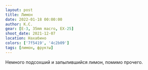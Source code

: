 ```yaml
---
layout: post
title: Лимон
date: 2022-01-18 00:00:00
author: К.С.
gear: [E-3, 35mm macro, EX-25]
shoot_date: 2021-12-07
location: Нахабино
colors: ['7f5419', '4c2b09']
tags: [лимон, фрукты]
---
```

Немного подсохший и запылившийся лимон, помимо прочего.

